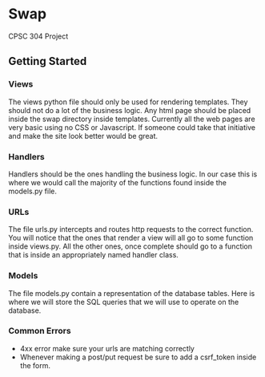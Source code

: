 # Swap
CPSC 304 Project

## Getting Started
### Views
The views python file should only be used for rendering templates. They should not do a lot of the business logic.
Any html page should be placed inside the swap directory inside templates. Currently all the web pages are very basic
using no CSS or Javascript. If someone could take that initiative and make the site look better would be great.

### Handlers
Handlers should be the ones handling the business logic. In our case this is where we would call the majority of the
 functions found inside the models.py file.

### URLs
The file urls.py intercepts and routes http requests to the correct function. You will notice that the ones that render
a view will all go to some function inside views.py. All the other ones, once complete should go to a function that is 
inside an appropriately named handler class.

### Models
The file models.py contain a representation of the database tables. Here is where we will store the SQL queries that
we will use to operate on the database.

### Common Errors
- 4xx error make sure your urls are matching correctly
- Whenever making a post/put request be sure to add a csrf_token inside the form.
